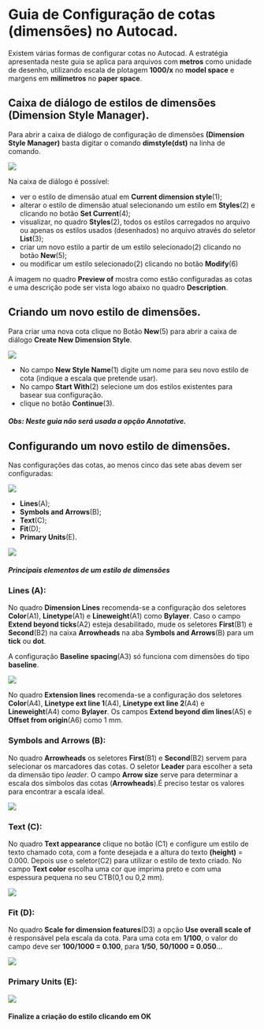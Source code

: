 # Guia de Configuração de cotas (dimensões) no Autocad.

Existem várias formas de configurar cotas no Autocad. A estratégia apresentada neste guia se aplica para arquivos com **metros** como unidade de desenho, utilizando escala de plotagem **1000/x** no **model space** e margens em **milímetros** no **paper space**.

## Caixa de diálogo de estilos de dimensões (Dimension Style Manager).

Para abrir a caixa de diálogo de configuração de dimensões **(Dimension Style Manager)** basta digitar o comando **dimstyle(dst)** na linha de comando.

![](dsm.jpg)

Na caixa de diálogo é possível:
* ver o estilo de dimensão atual em **Current dimension style**(1);
* alterar o estilo de dimensão atual selecionando um estilo em **Styles**(2) e clicando no botão **Set Current**(4);
* visualizar, no quadro **Styles**(2), todos os estilos carregados no arquivo ou apenas os estilos usados (desenhados) no arquivo através do seletor **List**(3);
* criar um novo estilo a partir de um estilo selecionado(2) clicando no botão **New**(5);
* ou modificar um estilo selecionado(2) clicando no botão **Modify**(6)

A imagem no quadro **Preview of** mostra como estão configuradas as cotas e uma descrição pode ser vista logo abaixo no quadro **Description**.

## Criando um novo estilo de dimensões.

Para criar uma nova cota clique no Botão **New**(5) para abrir a caixa de diálogo **Create New Dimension Style**.

![](novaCota.jpg)

* No campo **New Style Name**(1) digite um nome para seu novo estilo de cota (indique a escala que pretende usar).
* No campo **Start With**(2) selecione um dos estilos existentes para basear sua configuração.
* clique no botão **Continue**(3).

##### Obs: Neste guia não será usada a opção *Annotative*.

## Configurando um novo estilo de dimensões.

Nas configurações das cotas, ao menos cinco das sete abas devem ser configuradas:

![](novaCotaAbas.jpg)

* **Lines**(A);
* **Symbols and Arrows**(B);
* **Text**(C);
* **Fit**(D);
* **Primary Units**(E).

![](elementosCota.png)
##### Principais elementos de um estilo de dimensões

### Lines (A):

No quadro **Dimension Lines** recomenda-se a configuração dos seletores **Color**(A1), **Linetype**(A1) e **Lineweight**(A1) como **Bylayer**. Caso o campo **Extend beyond ticks**(A2) esteja desabilitado, mude os seletores **First**(B1) e **Second**(B2) na caixa **Arrowheads** na aba **Symbols and Arrows**(B) para um **tick** ou **dot**.

A configuração **Baseline spacing**(A3) só funciona com dimensões do tipo **baseline**.

![](abaLines.jpg)

No quadro **Extension lines** recomenda-se a configuração dos seletores **Color**(A4), **Linetype ext line 1**(A4), **Linetype ext line 2**(A4) e **Lineweight**(A4) como **Bylayer**. Os campos **Extend beyond dim lines**(A5) e **Offset from origin**(A6) como 1 mm.

### Symbols and Arrows (B):

No quadro **Arrowheads** os seletores **First**(B1) e **Second**(B2) servem para selecionar os marcadores das cotas. O seletor **Leader** para escolher a seta da dimensão tipo *leader*. O campo **Arrow size** serve para determinar a escala dos símbolos das cotas (**Arrowheads**).É preciso testar os valores para encontrar a escala ideal.

![](abaSymb.jpg)

### Text (C):

No quadro **Text appearance** clique no botão (C1) e configure um estilo de texto chamado cota, com a fonte desejada e a altura do texto **(height)** = 0.000. Depois use o seletor(C2) para utilizar o estilo de texto criado. No campo **Text color** escolha uma cor que imprima preto e com uma espessura pequena no seu CTB(0,1 ou 0,2 mm).


![](abaText.jpg)

### Fit (D):

No quadro **Scale for dimension features**(D3) a opção **Use overall scale of** é responsável pela escala da cota. Para uma cota em **1/100**, o valor do campo deve ser **100/1000 = 0.100**, para **1/50**, **50/1000 = 0.050**...

![](abaFit.jpg)

### Primary Units (E):

![](abaPU.jpg)

#### Finalize a criação do estilo clicando em OK
